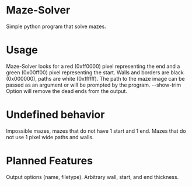 # Maze-Solver
Simple python program that solve mazes.

# Usage
Maze-Solver looks for a red (0xff0000) pixel representing the end and a green (0x00ff00) pixel representing the start. Walls and borders are black (0x000000), paths are white (0xffffff).
The path to the maze image can be passed as an argument or will be prompted by the program.
--show-trim Option will remove the dead ends from the output.

# Undefined behavior
Impossible mazes, mazes that do not have 1 start and 1 end. Mazes that do not use 1 pixel wide paths and walls.

# Planned Features
Output options (name, filetype). Arbitrary wall, start, and end thickness.

